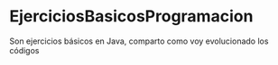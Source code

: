 # EjerciciosBasicosProgramacion
Son ejercicios básicos en Java, comparto como voy evolucionado los códigos
